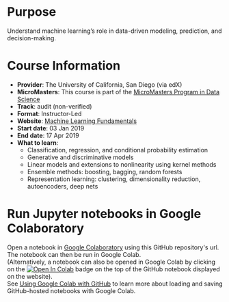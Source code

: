# Purpose
Understand machine learning’s role in data-driven modeling, prediction, and decision-making.

# Course Information
* **Provider**: The University of California, San Diego (via edX)
* **MicroMasters**: This course is part of the [MicroMasters Program in Data Science](https://www.edx.org/micromasters/uc-san-diegox-data-science)
* **Track**: audit (non-verified)
* **Format**: Instructor-Led
* **Website**: [Machine Learning Fundamentals](https://www.edx.org/course/machine-learning-fundamentals-0)
* **Start date**: 03 Jan 2019
* **End date**: 17 Apr 2019
* **What to learn**:
  * Classification, regression, and conditional probability estimation
  * Generative and discriminative models
  * Linear models and extensions to nonlinearity using kernel methods
  * Ensemble methods: boosting, bagging, random forests
  * Representation learning: clustering, dimensionality reduction, autoencoders, deep nets

# Run Jupyter notebooks in Google Colaboratory
Open a notebook in [Google Colaboratory](https://colab.research.google.com/notebooks/welcome.ipynb#recent=true) using this GitHub repository's url. The notebook can then be run in Google Colab.\
(Alternatively, a notebook can also be opened in Google Colab by clicking on the [![Open In Colab](https://colab.research.google.com/assets/colab-badge.svg)]() badge on the top of the GitHub notebook displayed on the website).\
See [Using Google Colab with GitHub](https://colab.research.google.com/github/googlecolab/colabtools/blob/master/notebooks/colab-github-demo.ipynb) to learn more about loading and saving GitHub-hosted notebooks with Google Colab.
